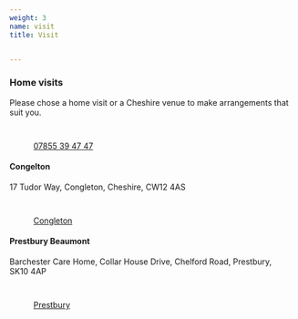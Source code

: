 ```yaml
---
weight: 3
name: visit
title: Visit


---
```


### Home visits

Please chose a home visit or a Cheshire venue to make arrangements that suit&nbsp;you.

<aside class=tc>
<a class="link no-underline white system ttu tracked fw4 h2 bn br-pill pa3 pr4 pl4 bg-tyrian hover-bg-plum transition" href="tel:+447855394747" role="button">
<svg class="pr2 v-mid" width="42" height="42" viewBox="0 0 128 128" alt="call">
  <use xlink:href="#call"></use>
</svg>07855 39 47 47</a>
</aside>

#### Congelton

17 Tudor Way, Congleton, Cheshire, CW12&nbsp;4AS

<aside class=tc>
  <a class="link no-underline white system ttu tracked fw4 h2 bn br-pill pa3 pr4 pl4 bg-tyrian hover-bg-plum transition" href="https://www.google.com/maps/dir/current+location/17+Tudor+Way,+Congleton+CW12+4AS,+United+Kingdom" role="button">
  <svg class="pr2 v-btm" width="42" height="42" viewBox="0 0 128 128" alt="credit-card">
    <use xlink:href="#route"></use>
  </svg>Congleton</a>
</aside>

#### Prestbury Beaumont

Barchester Care Home, Collar House Drive, Chelford Road, Prestbury, SK10&nbsp;4AP


<aside class=tc>
  <a class="link no-underline white system ttu tracked fw4 h2 bn br-pill pa3 pr4 pl4 bg-tyrian hover-bg-plum transition" href="https://www.google.com/maps/dir/current+location/Prestbury+Beaumont+Care+Home,+Collar+House+Dr,+Prestbury+SK10+4AP,+United+Kingdom" role="button">
  <svg class="pr2 v-btm" width="42" height="42" viewBox="0 0 128 128" alt="route">
    <use xlink:href="#route"></use>
  </svg>Prestbury</a>
</aside>